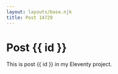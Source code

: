 ```yaml
---
layout: layouts/base.njk
title: Post 14729
---
```


# Post {{ id }}

This is post {{ id }} in my Eleventy project.
